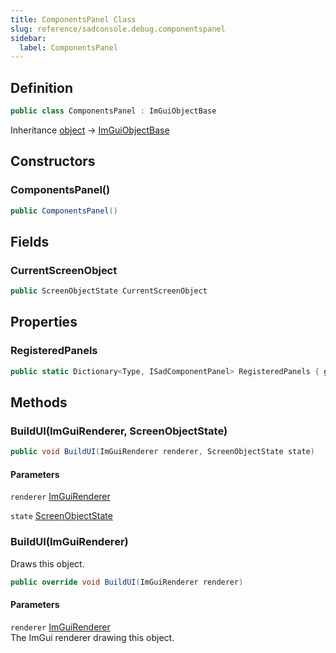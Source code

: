 ```yaml
---
title: ComponentsPanel Class
slug: reference/sadconsole.debug.componentspanel
sidebar:
  label: ComponentsPanel
---
```

## Definition

```csharp title="C#"
public class ComponentsPanel : ImGuiObjectBase
```

Inheritance [object](https://learn.microsoft.com/dotnet/api/system.object/) → [ImGuiObjectBase](../sadconsole.imguisystem.imguiobjectbase/)

## Constructors

### ComponentsPanel()

```csharp title="C#"
public ComponentsPanel()
```


## Fields

### CurrentScreenObject

```csharp title="C#"
public ScreenObjectState CurrentScreenObject
```

## Properties

### RegisteredPanels

```csharp title="C#"
public static Dictionary<Type, ISadComponentPanel> RegisteredPanels { get; }
```

## Methods

### BuildUI(ImGuiRenderer, ScreenObjectState)

```csharp title="C#"
public void BuildUI(ImGuiRenderer renderer, ScreenObjectState state)
```

#### Parameters

`renderer` [ImGuiRenderer](../sadconsole.imguisystem.imguirenderer/)  

`state` [ScreenObjectState](../sadconsole.debug.screenobjectstate/)  


### BuildUI(ImGuiRenderer)

Draws this object.

```csharp title="C#"
public override void BuildUI(ImGuiRenderer renderer)
```

#### Parameters

`renderer` [ImGuiRenderer](../sadconsole.imguisystem.imguirenderer/)  
The ImGui renderer drawing this object.